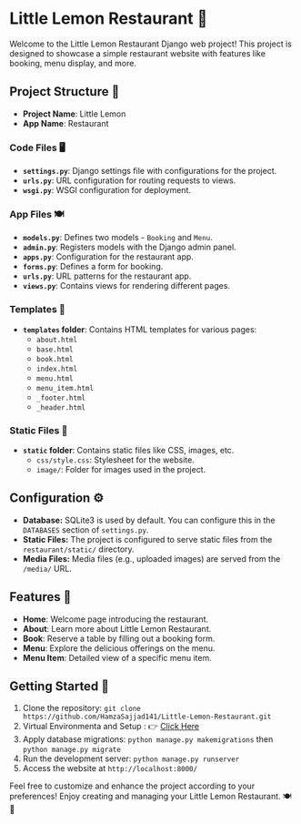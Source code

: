 # Little Lemon Restaurant 🍋

Welcome to the Little Lemon Restaurant Django web project! This project is designed to showcase a simple restaurant website with features like booking, menu display, and more. 

## Project Structure 📂

- **Project Name**: Little Lemon
- **App Name**: Restaurant

### Code Files 🖥️
- **`settings.py`**: Django settings file with configurations for the project.
- **`urls.py`**: URL configuration for routing requests to views.
- **`wsgi.py`**: WSGI configuration for deployment.

### App Files 🍽️
- **`models.py`**: Defines two models - `Booking` and `Menu`.
- **`admin.py`**: Registers models with the Django admin panel.
- **`apps.py`**: Configuration for the restaurant app.
- **`forms.py`**: Defines a form for booking.
- **`urls.py`**: URL patterns for the restaurant app.
- **`views.py`**: Contains views for rendering different pages.

### Templates 📄
- **`templates` folder**: Contains HTML templates for various pages:
  - `about.html`
  - `base.html`
  - `book.html`
  - `index.html`
  - `menu.html`
  - `menu_item.html`
  - `_footer.html`
  - `_header.html`

### Static Files 🎨
- **`static` folder**: Contains static files like CSS, images, etc.
  - `css/style.css`: Stylesheet for the website.
  - `image/`: Folder for images used in the project.
 
## Configuration ⚙️

- **Database:** SQLite3 is used by default. You can configure this in the `DATABASES` section of `settings.py`.
- **Static Files:** The project is configured to serve static files from the `restaurant/static/` directory.
- **Media Files:** Media files (e.g., uploaded images) are served from the `/media/` URL.

## Features 🌟

- **Home**: Welcome page introducing the restaurant.
- **About**: Learn more about Little Lemon Restaurant.
- **Book**: Reserve a table by filling out a booking form.
- **Menu**: Explore the delicious offerings on the menu.
- **Menu Item**: Detailed view of a specific menu item.

## Getting Started 🚀

1. Clone the repository: `git clone https://github.com/HamzaSajjad141/Little-Lemon-Restaurant.git`
2. Virtual Environmenta and Setup : 👉 [Click Here](https://github.com/HamzaSajjad141/Django-VirtualEnvironment-Setup)
3. Apply database migrations: `python manage.py makemigrations` then `python manage.py migrate`
5. Run the development server: `python manage.py runserver`
6. Access the website at `http://localhost:8000/`

Feel free to customize and enhance the project according to your preferences! Enjoy creating and managing your Little Lemon Restaurant. 🍽️🍹

